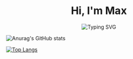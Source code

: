 <h1 align="center">Hi, I'm Max</h1>

<p align="center">
  <img src="https://readme-typing-svg.demolab.com/?font=Syncopate&pause=1000&color=F7F7F7&center=true&vCenter=true&random=false&width=435&lines=Welcome+to+my+profile+page" alt="Typing SVG">
</p>

![Anurag's GitHub stats](https://github-readme-stats.vercel.app/api?username=MaxMuha&theme=graywhite&show_icons=true)

[![Top Langs](https://github-readme-stats.vercel.app/api/top-langs/?username=MaxMuha&layout=compact&theme=graywhite)](https://github.com/anuraghazra/github-readme-stats)

<!--
**MaxMuha/MaxMuha** is a ✨ _special_ ✨ repository because its `README.md` (this file) appears on your GitHub profile.

Here are some ideas to get you started:

- 🔭 I’m currently working on ...
- 🌱 I’m currently learning ...
- 👯 I’m looking to collaborate on ...
- 🤔 I’m looking for help with ...
- 💬 Ask me about ...
- 📫 How to reach me: ...
- 😄 Pronouns: ...
- ⚡ Fun fact: ...
-->
